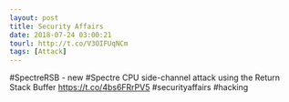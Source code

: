 ```yaml
---
layout: post
title: Security Affairs
date: 2018-07-24 03:00:21
tourl: http://t.co/V3OIFUqNCm
tags: [Attack]
---
```

#SpectreRSB - new #Spectre CPU side-channel attack using the Return Stack Buffer
https://t.co/4bs6FRrPV5
#securityaffairs #hacking